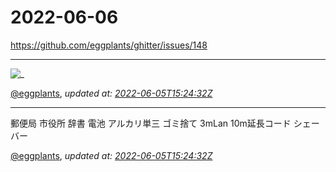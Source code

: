 # 2022-06-06

<https://github.com/eggplants/ghitter/issues/148>

---

![_](https://github.githubassets.com/images/mona-loading-default.gif)

[@eggplants](https://github.com/eggplants), *updated at: [2022-06-05T15:24:32Z](https://github.com/eggplants/ghitter/issues/148#issue-1261083425)*

---

郵便局
市役所
辞書
電池
アルカリ単三
ゴミ捨て
3mLan
10m延長コード
シェーバー

[@eggplants](https://github.com/eggplants), *updated at: [2022-06-05T15:24:32Z](https://github.com/eggplants/ghitter/issues/148#issuecomment-1146833726)*
